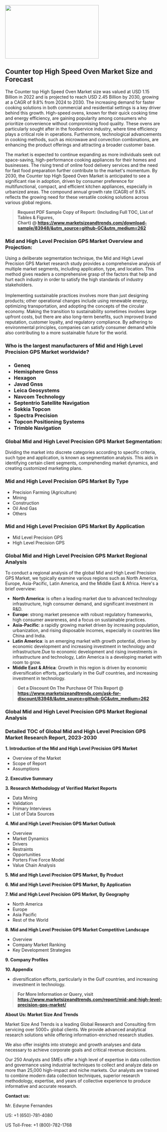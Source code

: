 <p><img class="alignnone size-medium wp-image-20088" src="https://ffe5etoiles.com/wp-content/uploads/2024/12/MST1-300x171.png" alt="" width="300" height="171" /></p><h2>Counter top High Speed Oven Market Size and Forecast</h2><p>The Counter top High Speed Oven Market size was valued at USD 1.15 Billion in 2022 and is projected to reach USD 2.45 Billion by 2030, growing at a CAGR of 9.8% from 2024 to 2030. The increasing demand for faster cooking solutions in both commercial and residential settings is a key driver behind this growth. High-speed ovens, known for their quick cooking time and energy efficiency, are gaining popularity among consumers who prioritize convenience without compromising food quality. These ovens are particularly sought after in the foodservice industry, where time efficiency plays a critical role in operations. Furthermore, technological advancements in cooking methods, such as microwave and convection combinations, are enhancing the product offerings and attracting a broader customer base.</p><p>The market is expected to continue expanding as more individuals seek out space-saving, high-performance cooking appliances for their homes and businesses. The rising trend of online food delivery services and the need for fast food preparation further contribute to the market's momentum. By 2030, the Counter top High Speed Oven Market is anticipated to see a significant rise in adoption, driven by consumer preference for multifunctional, compact, and efficient kitchen appliances, especially in urbanized areas. The compound annual growth rate (CAGR) of 9.8% reflects the growing need for these versatile cooking solutions across various global regions.</p></p><blockquote id="" class=""><strong>Request PDF Sample Copy of Report: (Including Full TOC, List of Tables &amp; Figures, Chart)&nbsp;@&nbsp;<strong><a href="https://www.marketsizeandtrends.com/download-sample/83948/&utm_source=github-GC&utm_medium=262" target="_blank">https://www.marketsizeandtrends.com/download-sample/83948/&utm_source=github-GC&utm_medium=262</a></strong></strong></blockquote><h3 id="" class="">Mid and High Level Precision GPS Market&nbsp;Overview and Projection:</h3><p id="" class="">Using a deliberate segmentation technique, the Mid and High Level Precision GPS Market research study provides a comprehensive analysis of multiple market segments, including application, type, and location. This method gives readers a comprehensive grasp of the factors that help and hurt each industry in order to satisfy the high standards of industry stakeholders. <br /> <br />Implementing sustainable practices involves more than just designing products; other operational changes include using renewable energy, optimizing transportation, and adopting the concepts of the circular economy. Making the transition to sustainability sometimes involves large upfront costs, but there are also long-term benefits, such improved brand reputation, customer loyalty, and regulatory compliance. By adhering to environmental principles, companies can satisfy consumer demand while also contributing to a more sustainable future for the world.</p><h3 id="" class="">Who is the largest manufacturers of&nbsp;Mid and High Level Precision GPS Market worldwide?</h3><h3 class=""><p><ul><li>Geneq </li><li> Hemisphere Gnss </li><li> Hexagon </li><li> Javad Gnss </li><li> Leica Geosystems </li><li> Navcom Technology </li><li> Septentrio Satellite Navigation </li><li> Sokkia Topcon </li><li> Spectra Precision </li><li> Topcon Positioning Systems </li><li> Trimble Navigation</li></ul></p></h3><h3 id="" class="">Global&nbsp;Mid and High Level Precision GPS Market Segmentation:</h3><p id="" class="">Dividing the market into discrete categories according to specific criteria, such type and application, is known as segmentation analysis. This aids in identifying certain client segments, comprehending market dynamics, and creating customized marketing plans.</p><h3 id="" class="">Mid and High Level Precision GPS Market&nbsp;By Type</h3><p><p><ul><li>Precision Farming (Agriculture)</li><li> Mining</li><li> Construction</li><li> Oil And Gas</li><li> Others</p></li></ul></p></p><h3 id="" class="">Mid and High Level Precision GPS Market&nbsp;By Application</h3><p class=""><p><ul><li>Mid Level Precision GPS</li><li> High Level Precision GPS</li></ul></p></p><h3 id="" class="">Global Mid and High Level Precision GPS Market Regional Analysis</h3><p id="" class="">To conduct a regional analysis of the global Mid and High Level Precision GPS Market, we typically examine various regions such as North America, Europe, Asia-Pacific, Latin America, and the Middle East &amp; Africa. Here's a brief overview:</p><ul><li><strong>North America</strong>: is often a leading market due to advanced technology infrastructure, high consumer demand, and significant investment in R&amp;D.</li><li><strong>Europe</strong>: strong market presence with robust regulatory frameworks, high consumer awareness, and a focus on sustainable practices.</li><li><strong>Asia-Pacific</strong>: a rapidly growing market driven by increasing population, urbanization, and rising disposable incomes, especially in countries like China and India.</li><li><strong>Latin America</strong>: is an emerging market with growth potential, driven by economic development and increasing investment in technology and infrastructure.Due to economic development and rising investments in infrastructure and technology, Latin America is a developing market with room to grow.</li><li><strong>Middle East &amp; Africa</strong>: Growth in this region is driven by economic diversification efforts, particularly in the Gulf countries, and increasing investment in technology.</li></ul><blockquote id="" class=""><strong>Get a Discount On The Purchase Of This Report @ <strong><a href="https://www.marketsizeandtrends.com/ask-for-discount/83948/&utm_source=github-GC&utm_medium=262" target="_blank">https://www.marketsizeandtrends.com/ask-for-discount/83948/&utm_source=github-GC&utm_medium=262</a></strong></strong></blockquote><h3 id="" class="">Global Mid and High Level Precision GPS Market Regional Analysis</h3><h3 id="" class="">Detailed TOC of Global Mid and High Level Precision GPS Market Research Report, 2023-2030</h3><p id="" class=""><strong>1. Introduction of the Mid and High Level Precision GPS Market</strong></p><ul><li>Overview of the Market</li><li>Scope of Report</li><li>Assumptions</li></ul><p id="" class=""><strong>2. Executive Summary</strong></p><p id="" class=""><strong>3. Research Methodology of Verified Market Reports</strong></p><ul><li>Data Mining</li><li>Validation</li><li>Primary Interviews</li><li>List of Data Sources</li></ul><p id="" class=""><strong>4. Mid and High Level Precision GPS Market Outlook</strong></p><ul><li>Overview</li><li>Market Dynamics</li><li>Drivers</li><li>Restraints</li><li>Opportunities</li><li>Porters Five Force Model</li><li>Value Chain Analysis</li></ul><p id="" class=""><strong>5. Mid and High Level Precision GPS Market, By Product</strong></p><p id="" class=""><strong>6. Mid and High Level Precision GPS Market, By Application</strong></p><p id="" class=""><strong>7. Mid and High Level Precision GPS Market, By Geography</strong></p><ul><li>North America</li><li>Europe</li><li>Asia Pacific</li><li>Rest of the World</li></ul><p id="" class=""><strong>8. Mid and High Level Precision GPS Market Competitive Landscape</strong></p><ul><li>Overview</li><li>Company Market Ranking</li><li>Key Development Strategies</li></ul><p id="" class=""><strong>9. Company Profiles</strong></p><p id="" class=""><strong>10. Appendix</strong></p><ul><li>diversification efforts, particularly in the Gulf countries, and increasing investment in technology.</li></ul><blockquote id="" class=""><strong>For More Information or Query, visit <strong><strong><a href="https://www.marketsizeandtrends.com/report/mid-and-high-level-precision-gps-market/" target="_blank">https://www.marketsizeandtrends.com/report/mid-and-high-level-precision-gps-market/</a></strong></strong></strong></blockquote><p id="" class=""><strong>About Us: Market Size And Trends</strong></p><p id="" class="">Market Size And Trends is a leading Global Research and Consulting firm servicing over 5000+ global clients. We provide advanced analytical research solutions while offering information-enriched research studies.</p><p id="" class="">We also offer insights into strategic and growth analyses and data necessary to achieve corporate goals and critical revenue decisions.</p><p id="" class="">Our 250 Analysts and SMEs offer a high level of expertise in data collection and governance using industrial techniques to collect and analyze data on more than 25,000 high-impact and niche markets. Our analysts are trained to combine modern data collection techniques, superior research methodology, expertise, and years of collective experience to produce informative and accurate research.</p><p id="" class=""><strong>Contact us:</strong></p><p id="" class="">Mr. Edwyne Fernandes</p><p id="" class="">US: +1 (650)-781-4080</p><p id="" class="">US Toll-Free: +1 (800)-782-1768</p>
